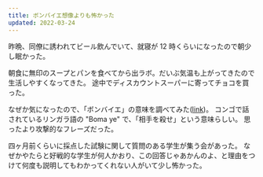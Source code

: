 ```yaml
---
title: ボンバイエ想像よりも怖かった
updated: 2022-03-24
---
```


昨晩、同僚に誘われてビール飲んでいて、就寝が 12 時くらいになったので朝少し眠かった。

朝食に無印のスープとパンを食べてから出ラボ。だいぶ気温も上がってきたので生活しやすくなってきた。
途中でディスカウントスーパーに寄ってチョコを買った。

なぜか気になったので、「ボンバイエ」の意味を調べてみた([link](https://meaning.jp/posts/1856))。
コンゴで話されているリンガラ語の "Boma ye" で、「相手を殺せ」という意味らしい。
思ったより攻撃的なフレーズだった。

四ヶ月前くらいに採点した試験に関して質問のある学生が集う会があった。
なぜかやたらと好戦的な学生が何人かおり、この回答じゃあかんのよ、と理由をつけて何度も説明してもわかってくれない人がいて少し怖かった。
